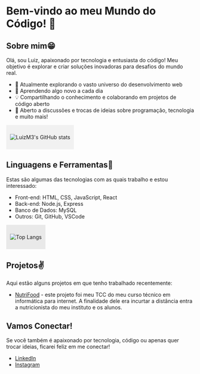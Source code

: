 # Bem-vindo ao meu Mundo do Código! 👋

## Sobre mim😁
Olá, sou Luiz, apaixonado por tecnologia e entusiasta do código! Meu objetivo é explorar e criar soluções inovadoras para desafios do mundo real.

- 🚀 Atualmente explorando o vasto universo do desenvolvimento web
- 🌱 Aprendendo algo novo a cada dia
- 💡 Compartilhando o conhecimento e colaborando em projetos de código aberto
- 💬 Aberto a discussões e trocas de ideias sobre programação, tecnologia e muito mais!

<div style="display: flex; flex-direction: row;">
  <div style="background-color: #f1f1f1; padding: 10px;">

![LuizM3's GitHub stats](https://github-readme-stats.vercel.app/api?username=luizm3&show_icons=true&theme=tokyonight)

  </div>  
</div>

## Linguagens e Ferramentas🧠
Estas são algumas das tecnologias com as quais trabalho e estou interessado:

- Front-end: HTML, CSS, JavaScript, React
- Back-end: Node.js, Express
- Banco de Dados: MySQL
- Outros: Git, GitHub, VSCode


<div style="display: flex; flex-direction: row;">
  <div style="background-color: #e9e9e9; padding: 10px;">
    
![Top Langs](https://github-readme-stats.vercel.app/api/top-langs/?username=luizm3&hide_progress=true)
    
  </div>
</div>

## Projetos✌️
Aqui estão alguns projetos em que tenho trabalhado recentemente:

- [NutriFood](https://github.com/LuizM3/NutriFood) - este projeto foi meu TCC do meu curso técnico em informática para internet. A finalidade dele era incurtar a distância entra a nutricionista do meu instituto e os alunos.

## Vamos Conectar!
Se você também é apaixonado por tecnologia, código ou apenas quer trocar ideias, ficarei feliz em me conectar!

- [LinkedIn](https://www.linkedin.com/in/luiz-felipe-de-souza-marques-4b4793242/)
- [Instagram](https://www.instagram.com/luiz_m3/)
